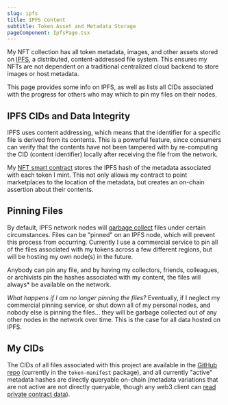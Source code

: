 ```yaml
---
slug: ipfs
title: IPFS Content
subtitle: Token Asset and Metadata Storage
pageComponent: IpfsPage.tsx
---
```


My NFT collection has all token metadata, images, and other assets stored on [IPFS](https://ipfs.io), a distributed, content-addressed file system. This ensures my NFTs are not dependent on a traditional centralized cloud backend to store images or host metadata.

<!-- snip -->

This page provides some info on IPFS, as well as lists all CIDs associated with the progress for others who may which to pin my files on their nodes.

## IPFS CIDs and Data Integrity

IPFS uses content addressing, which means that the identifier for a specific file is derived from its contents. This is a powerful feature, since consumers can verify that the contents have not been tampered with by re-computing the CID (content identifier) locally after receiving the file from the network.

My [NFT smart contract](https://etherscan.io/address/0x02d91986f0c2b02830bdfc022f0da83529b78334) stores the IPFS hash of the metadata associated with each token I mint. This not only allows my contract to point marketplaces to the location of the metadata, but creates an on-chain assertion about their contents.

## Pinning Files

By default, IPFS network nodes will [garbage collect](https://docs.ipfs.io/concepts/persistence/) files under certain circumstances. Files can be "pinned" on an IPFS node, which will prevent this process from occurring. Currently I use a commercial service to pin all of the files associated with my tokens across a few different regions, but will be hosting my own node(s) in the future.

Anybody can pin any file, and by having my collectors, friends, colleagues, or archivists pin the hashes associated with my content, the files will always* be available on the network.

_What happens if I am no longer pinning the files?_ Eventually, if I neglect my commercial pinning service, or shut down all of my personal nodes, and nobody else is pinning the files... they will be garbage collected out of any other nodes in the network over time. This is the case for all data hosted on IPFS.

## My CIDs

The CIDs of all files associated with this project are available in the [GitHub repo](https://github.com/bvalosek/bval-nft) (currently in the `token-manifest` package), and all currently "active" metadata hashes are directly queryable on-chain (metadata variations that are not active are not directly queryable, though any web3 client can [read private contract data](https://medium.com/coinmonks/how-to-read-private-variables-in-contract-storage-with-truffle-ethernaut-lvl-8-walkthrough-b2382741da9f)).
